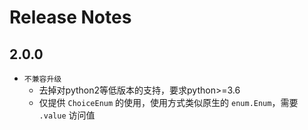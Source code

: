 # Release Notes

## 2.0.0
- `不兼容升级`
    - 去掉对python2等低版本的支持，要求python>=3.6
    - 仅提供 `ChoiceEnum` 的使用，使用方式类似原生的 `enum.Enum`，需要 `.value` 访问值
